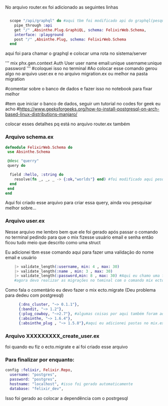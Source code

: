 No arquivo router.ex foi adicionado as seguintes linhas 

```elixir

  scope "/api/graphql" do #aqui tbm foi modificado api do graphql(pesquisar sobre o graphql)
    pipe_through :api
    get "/" ,Absinthe.Plug.GraphiQL, schema: FelixirWeb.Schema,
    interface: :playground
    post "/" ,Absinthe.Plug, schema: FelixirWeb.Schema
  end
  ```
  aqui foi para chamar o graphql e colocar uma rota no sistema/server

  '''
mix phx.gen.context Auth User user name email:unique username:unique password
''' #coloquei isso no terminal
#Ao colocar esse comando gerou algo no arquivo user.ex e no arquivo migration.ex ou melhor na pasta migration

#comentar sobre o banco de dados e fazer isso no notebook para fixar melhor

#tem que iniciar o banco de dados, seguir um tutorial no codes for geek eu acho
#https://www.geeksforgeeks.org/how-to-install-postgresql-on-arch-based-linux-distributions-manjaro/

colocar esses detalhes pq está no arquivo router.ex também 

### Arquivo schema.ex

```elixir
defmodule FelixirWeb.Schema do
 use Absinthe.Schema

 @desc "querry"
 query do

  field :hello, :string do
    resolve(fn _, _, _ -> {:ok,"worlds"} end) #foi modificado aqui pesquisar o que é isso né?
  end
 end
end
```
Aqui foi criado esse arquivo para criar essa query, ainda vou pesquisar melhor sobre...

### Arquivo user.ex 
Nesse arquivo me lembro bem que ele foi gerado após passar o comando no terminal pedindo para que o mix fizesse usuário email e senha então ficou tudo meio que descrito como uma struct 

Eu adicionei tbm esse comando aqui para fazer uma validação do nome email e usuário

```elixir
    |> validate_length(:username, min: 4 , max: 30)
    |> validate_length(:name , min: 3 , max: 30)
    |> validate_length(:password,min: 8 , max: 30) #Aqui eu chamo uma função que checa o tamanho
    #agora devo realizar as migrações no teminal com o comando mix ecto.migrate
```
Como fala o comentário eu devo fazer o mix ecto.migrate (Deu problema para dedeu com postgresql)

```Elixir
      {:dns_cluster, "~> 0.1.1"},
      {:bandit, "~> 1.2"},
      {:plug_cowboy, "~>2.7"}, #algumas coisas por aqui também foram adicionadas
      {:absinthe, "~> 1.6.4"},
      {:absinthe_plug , "~> 1.5.8"},#aqui eu adicionei pastas no mix.ex 
``` 

### Arquivo XXXXXXXXX_create_user.ex 
foi quando eu fiz o ecto.migrate e aí foi criado esse arquivo


### Para finalizar por enquanto:

```elixir
config :felixir, Felixir.Repo,
  username: "postgres",
  password: "postgres",
  hostname: "localhost", #isso foi gerado automaticamente
  database: "felixir_dev",
```
Isso foi gerado ao colocar a dependência com o postrgesql
